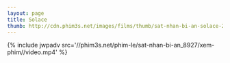 ```yaml
---
layout: page
title: Solace
thumb: http://cdn.phim3s.net/images/films/thumb/sat-nhan-bi-an-solace-2015.jpg
---
```

{% include jwpadv src='//phim3s.net/phim-le/sat-nhan-bi-an_8927/xem-phim//video.mp4' %}